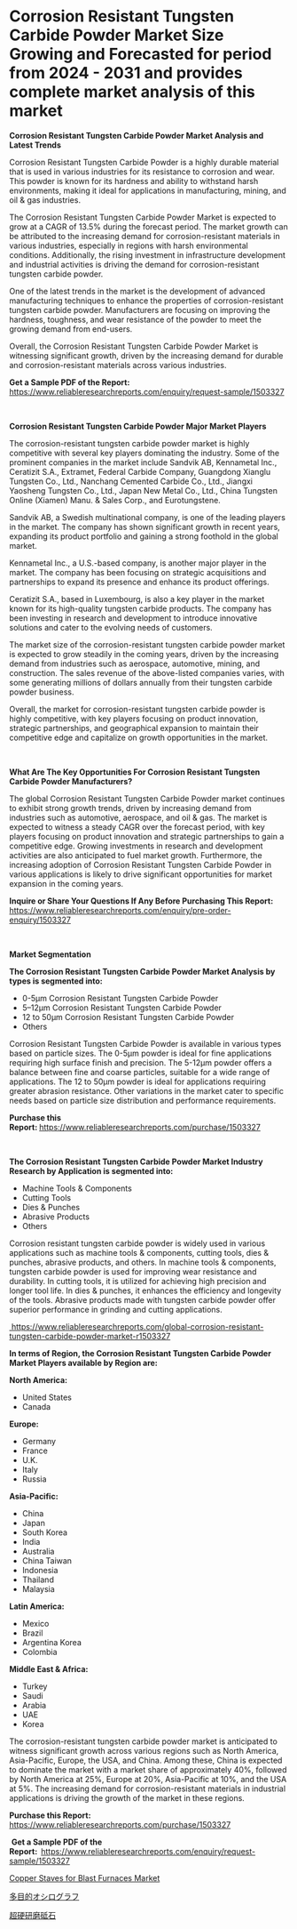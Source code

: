 <p><h1>Corrosion Resistant Tungsten Carbide Powder Market Size Growing and Forecasted for period from 2024 - 2031 and provides complete market analysis of this market</h1></p><p><strong>Corrosion Resistant Tungsten Carbide Powder Market Analysis and Latest Trends</strong></p>
<p><p>Corrosion Resistant Tungsten Carbide Powder is a highly durable material that is used in various industries for its resistance to corrosion and wear. This powder is known for its hardness and ability to withstand harsh environments, making it ideal for applications in manufacturing, mining, and oil & gas industries.</p><p>The Corrosion Resistant Tungsten Carbide Powder Market is expected to grow at a CAGR of 13.5% during the forecast period. The market growth can be attributed to the increasing demand for corrosion-resistant materials in various industries, especially in regions with harsh environmental conditions. Additionally, the rising investment in infrastructure development and industrial activities is driving the demand for corrosion-resistant tungsten carbide powder.</p><p>One of the latest trends in the market is the development of advanced manufacturing techniques to enhance the properties of corrosion-resistant tungsten carbide powder. Manufacturers are focusing on improving the hardness, toughness, and wear resistance of the powder to meet the growing demand from end-users.</p><p>Overall, the Corrosion Resistant Tungsten Carbide Powder Market is witnessing significant growth, driven by the increasing demand for durable and corrosion-resistant materials across various industries.</p></p>
<p><strong>Get a Sample PDF of the Report:&nbsp;</strong> <a href="https://www.reliableresearchreports.com/enquiry/request-sample/1503327">https://www.reliableresearchreports.com/enquiry/request-sample/1503327</a></p>
<p>&nbsp;</p>
<p><strong>Corrosion Resistant Tungsten Carbide Powder Major Market Players</strong></p>
<p><p>The corrosion-resistant tungsten carbide powder market is highly competitive with several key players dominating the industry. Some of the prominent companies in the market include Sandvik AB, Kennametal Inc., Ceratizit S.A., Extramet, Federal Carbide Company, Guangdong Xianglu Tungsten Co., Ltd., Nanchang Cemented Carbide Co., Ltd., Jiangxi Yaosheng Tungsten Co., Ltd., Japan New Metal Co., Ltd., China Tungsten Online (Xiamen) Manu. & Sales Corp., and Eurotungstene.</p><p>Sandvik AB, a Swedish multinational company, is one of the leading players in the market. The company has shown significant growth in recent years, expanding its product portfolio and gaining a strong foothold in the global market.</p><p>Kennametal Inc., a U.S.-based company, is another major player in the market. The company has been focusing on strategic acquisitions and partnerships to expand its presence and enhance its product offerings.</p><p>Ceratizit S.A., based in Luxembourg, is also a key player in the market known for its high-quality tungsten carbide products. The company has been investing in research and development to introduce innovative solutions and cater to the evolving needs of customers.</p><p>The market size of the corrosion-resistant tungsten carbide powder market is expected to grow steadily in the coming years, driven by the increasing demand from industries such as aerospace, automotive, mining, and construction. The sales revenue of the above-listed companies varies, with some generating millions of dollars annually from their tungsten carbide powder business.</p><p>Overall, the market for corrosion-resistant tungsten carbide powder is highly competitive, with key players focusing on product innovation, strategic partnerships, and geographical expansion to maintain their competitive edge and capitalize on growth opportunities in the market.</p></p>
<p>&nbsp;</p>
<p><strong>What Are The Key Opportunities For Corrosion Resistant Tungsten Carbide Powder Manufacturers?</strong></p>
<p><p>The global Corrosion Resistant Tungsten Carbide Powder market continues to exhibit strong growth trends, driven by increasing demand from industries such as automotive, aerospace, and oil & gas. The market is expected to witness a steady CAGR over the forecast period, with key players focusing on product innovation and strategic partnerships to gain a competitive edge. Growing investments in research and development activities are also anticipated to fuel market growth. Furthermore, the increasing adoption of Corrosion Resistant Tungsten Carbide Powder in various applications is likely to drive significant opportunities for market expansion in the coming years.</p></p>
<p><strong>Inquire or Share Your Questions If Any Before Purchasing This Report:</strong> <a href="https://www.reliableresearchreports.com/enquiry/pre-order-enquiry/1503327">https://www.reliableresearchreports.com/enquiry/pre-order-enquiry/1503327</a></p>
<p>&nbsp;</p>
<p><strong>Market Segmentation</strong></p>
<p><strong>The Corrosion Resistant Tungsten Carbide Powder Market Analysis by types is segmented into:</strong></p>
<p><ul><li>0-5μm Corrosion Resistant Tungsten Carbide Powder</li><li>5–12μm Corrosion Resistant Tungsten Carbide Powder</li><li>12 to 50μm Corrosion Resistant Tungsten Carbide Powder</li><li>Others</li></ul></p>
<p><p>Corrosion Resistant Tungsten Carbide Powder is available in various types based on particle sizes. The 0-5μm powder is ideal for fine applications requiring high surface finish and precision. The 5-12μm powder offers a balance between fine and coarse particles, suitable for a wide range of applications. The 12 to 50μm powder is ideal for applications requiring greater abrasion resistance. Other variations in the market cater to specific needs based on particle size distribution and performance requirements.</p></p>
<p><strong>Purchase this Report:&nbsp;</strong><a href="https://www.reliableresearchreports.com/purchase/1503327">https://www.reliableresearchreports.com/purchase/1503327</a></p>
<p>&nbsp;</p>
<p><strong>The Corrosion Resistant Tungsten Carbide Powder Market Industry Research by Application is segmented into:</strong></p>
<p><ul><li>Machine Tools & Components</li><li>Cutting Tools</li><li>Dies & Punches</li><li>Abrasive Products</li><li>Others</li></ul></p>
<p><p>Corrosion resistant tungsten carbide powder is widely used in various applications such as machine tools & components, cutting tools, dies & punches, abrasive products, and others. In machine tools & components, tungsten carbide powder is used for improving wear resistance and durability. In cutting tools, it is utilized for achieving high precision and longer tool life. In dies & punches, it enhances the efficiency and longevity of the tools. Abrasive products made with tungsten carbide powder offer superior performance in grinding and cutting applications.</p></p>
<p><a href="https://www.reliableresearchreports.com/global-corrosion-resistant-tungsten-carbide-powder-market-r1503327">&nbsp;https://www.reliableresearchreports.com/global-corrosion-resistant-tungsten-carbide-powder-market-r1503327</a></p>
<p><strong>In terms of Region, the Corrosion Resistant Tungsten Carbide Powder Market Players available by Region are:</strong></p>
<p>
    <p> <strong> North America: </strong>
        <ul>
            <li>United States</li>
            <li>Canada</li>
        </ul>
        </p> 
    <p> <strong> Europe: </strong>
        <ul>
            <li>Germany</li>
            <li>France</li>
            <li>U.K.</li>
            <li>Italy</li>
            <li>Russia</li>
        </ul>
        </p> 
    <p> <strong> Asia-Pacific: </strong>
        <ul>
            <li>China</li>
            <li>Japan</li>
            <li>South Korea</li>
            <li>India</li>
            <li>Australia</li>
            <li>China Taiwan</li>
            <li>Indonesia</li>
            <li>Thailand</li>
            <li>Malaysia</li>
        </ul>
        </p> 
    <p> <strong> Latin America: </strong>
        <ul>
            <li>Mexico</li>
            <li>Brazil</li>
            <li>Argentina Korea</li>
            <li>Colombia</li>
        </ul>
        </p> 
    <p> <strong> Middle East & Africa: </strong>
        <ul>
            <li>Turkey</li>
            <li>Saudi</li>
            <li>Arabia</li>
            <li>UAE</li>
            <li>Korea</li>
        </ul>
    </p>
    </p>
<p><p>The corrosion-resistant tungsten carbide powder market is anticipated to witness significant growth across various regions such as North America, Asia-Pacific, Europe, the USA, and China. Among these, China is expected to dominate the market with a market share of approximately 40%, followed by North America at 25%, Europe at 20%, Asia-Pacific at 10%, and the USA at 5%. The increasing demand for corrosion-resistant materials in industrial applications is driving the growth of the market in these regions.</p></p>
<p><strong>Purchase this Report: </strong><a href="https://www.reliableresearchreports.com/purchase/1503327">https://www.reliableresearchreports.com/purchase/1503327</a></p>
<p>&nbsp;<strong>Get a Sample PDF of the Report:&nbsp;&nbsp;</strong><a href="https://www.reliableresearchreports.com/enquiry/request-sample/1503327">https://www.reliableresearchreports.com/enquiry/request-sample/1503327</a></p>
<p><strong></strong></p>
<p><p><a href="https://view.publitas.com/reportprime-1/copper-staves-for-blast-furnaces-market-size-reveals-the-best-marketing-channels-in-global-industry/">Copper Staves for Blast Furnaces Market</a></p><p><a href="https://github.com/tubbs463/Market-Research-Report-List-1/blob/main/495990794822.md">多目的オシログラフ</a></p><p><a href="https://github.com/decker5351/Market-Research-Report-List-1/blob/main/422077194821.md">超硬研磨砥石</a></p></p>